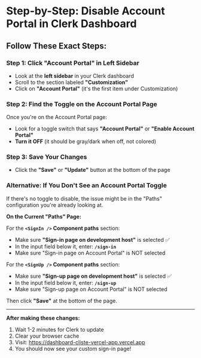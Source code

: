 # Step-by-Step: Disable Account Portal in Clerk Dashboard

## Follow These Exact Steps:

### Step 1: Click "Account Portal" in Left Sidebar
- Look at the **left sidebar** in your Clerk dashboard
- Scroll to the section labeled **"Customization"**
- Click on **"Account Portal"** (it's the first item under Customization)

### Step 2: Find the Toggle on the Account Portal Page
Once you're on the Account Portal page:
- Look for a toggle switch that says **"Account Portal"** or **"Enable Account Portal"**
- **Turn it OFF** (it should be gray/dark when off, not colored)

### Step 3: Save Your Changes
- Click the **"Save"** or **"Update"** button at the bottom of the page

### Alternative: If You Don't See an Account Portal Toggle
If there's no toggle to disable, the issue might be in the "Paths" configuration you're already looking at.

**On the Current "Paths" Page:**

For the **`<SignIn />` Component paths** section:
- Make sure **"Sign-in page on development host"** is selected ✅
- In the input field below it, enter: **`/sign-in`**
- Make sure "Sign-in page on Account Portal" is NOT selected

For the **`<SignUp />` Component paths** section:
- Make sure **"Sign-up page on development host"** is selected ✅
- In the input field below it, enter: **`/sign-up`**
- Make sure "Sign-up page on Account Portal" is NOT selected

Then click **"Save"** at the bottom of the page.

---

**After making these changes:**
1. Wait 1-2 minutes for Clerk to update
2. Clear your browser cache
3. Visit: https://dashboard-cliste-vercel-app.vercel.app
4. You should now see your custom sign-in page!



